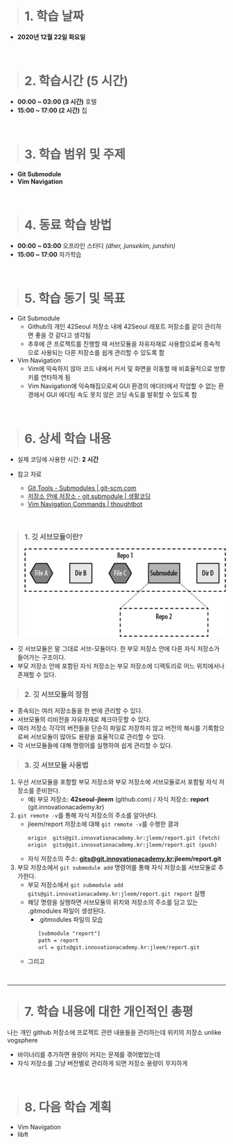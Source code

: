 > # 1. 학습 날짜
- **2020년 12월 22일 화요일**

<br />

> # 2. 학습시간 (5 시간)
- **00:00 ~ 03:00 (3 시간)** 호텔
- **15:00 ~ 17:00 (2 시간)** 집

<br />

> # 3. 학습 범위 및 주제
- **Git Submodule**
- **Vim Navigation**

<br />

> # 4. 동료 학습 방법
- **00:00 ~ 03:00** 오프라인 스터디 *(dher, junsekim, junshin)*
- **15:00 ~ 17:00** 자가학습

<br />

> # 5. 학습 동기 및 목표
- Git Submodule
	- Github의 개인 42Seoul 저장소 내에 42Seoul 레포트 저장소를 같이 관리하면 좋을 것 같다고 생각됨
	- 추후에 큰 프로젝트를 진행할 때 서브모듈을 자유자재로 사용함으로써 종속적으로 사용되는 다른 저장소를 쉽게 관리할 수 있도록 함
- Vim Navigation
	- Vim에 익숙하지 않아 코드 내에서 커서 및 화면을 이동할 때 비효율적으로 방향키를 연타하게 됨
	- Vim Navigation에 익숙해짐으로써 GUI 환경의 에디터에서 작업할 수 없는 환경에서 GUI 에디팅 속도 못지 않은 코딩 속도를 발휘할 수 있도록 함

<br />

> # 6. 상세 학습 내용
- 실제 코딩에 사용한 시간: **2 시간**

- 참고 자료
	- [Git Tools - Submodules | git-scm.com](https://git-scm.com/book/en/v2/Git-Tools-Submodules)
	- [저장소 안에 저장소 - git submodule | 생활코딩](https://www.youtube.com/watch?v=TAe4uZqYt6c)
	- [Vim Navigation Commands | thoughtbot](https://www.youtube.com/watch?v=Qem8cpbJeYc)

<br />

> ### 1. 깃 서브모듈이란?
> ![이미지](git-submodule.png "Markdown Logo")
- 깃 서브모듈은 말 그대로 서브-모듈이다. 한 부모 저장소 안에 다른 자식 저장소가 들어가는 구조이다.
- 부모 저장소 안에 포함된 자식 저장소는 부모 저장소에 디렉토리로 어느 위치에서나 존재할 수 있다.

> ### 2. 깃 서브모듈의 장점
- 종속되는 여러 저장소들을 한 번에 관리할 수 있다.
- 서브모듈의 리비전을 자유자재로 체크아웃할 수 있다.
- 여러 저장소 각각의 버전들을 단순히 파일로 저장하지 않고 버전의 해시를 기록함으로써 서브모듈이 많아도 용량을 효율적으로 관리할 수 있다.
- 각 서브모듈들에 대해 명령어를 실행하여 쉽게 관리할 수 있다.

> ### 3. 깃 서브모듈 사용법
1. 우선 서브모듈을 포함할 부모 저장소와 부모 저장소에 서브모듈로서 포함될 자식 저장소를 준비한다.
	- 예) 부모 저장소: **42seoul-jleem** (github.com) / 자식 저장소: **report** (git.innovationacademy.kr)
2. `git remote -v`를 통해 자식 저장소의 주소를 알아낸다.
	- jleem/report 저장소에 대해 `git remote -v`를 수행한 결과
		```
		origin  gits@git.innovationacademy.kr:jleem/report.git (fetch)
		origin  gits@git.innovationacademy.kr:jleem/report.git (push)
		```
	- 자식 저장소의 주소: **gits@git.innovationacademy.kr:jleem/report.git**
3. 부모 저장소에서 `git submodule add` 명령어를 통해 자식 저장소를 서브모듈로 추가한다.
	- 부모 저장소에서 `git submodule add gits@git.innovationacademy.kr:jleem/report.git report` 실행
	- 해당 명령을 실행하면 서브모듈의 위치와 저장소의 주소를 담고 있는 .gitmodules 파일이 생성된다.
		- .gitmodules 파일의 모습
			```
			[submodule "report"]
			path = report
			url = gits@git.innovationacademy.kr:jleem/report.git
			```
	- 그리고 

<br />

---

> # 7. 학습 내용에 대한 개인적인 총평

나는 개인 github 저장소에 프로젝트 관련 내용들을 관리하는데
위키의 저장소
unlike vogsphere

- 바이너리를 추가하면 용량이 커지는 문제를 겪어봤었는데
- 자식 저장소를 그냥 버전별로 관리하게 되면 저장소 용량이 무지하게 




<br />

> # 8. 다음 학습 계획
- Vim Navigation
- libft

